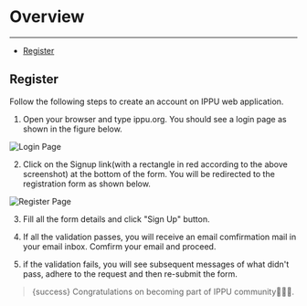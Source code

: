 # Overview

---

- [Register](#register)

<a name="login"></a>
## Register  
Follow the following steps to create an account on IPPU web application.  

1. Open your browser and type ippu.org. You should see a login page as shown in the figure below.    

<img src="{{ asset('/assets/docs/login.png') }}" alt="Login Page">  

2. Click on the Signup link(with a rectangle in red according to the above screenshot) at the bottom of the form. You will be redirected to the registration form as shown below.

<img src="{{ asset('/assets/docs/register.png') }}" alt="Register Page">  

3. Fill all the form details and click "Sign Up" button.

4. If all the validation passes, you will receive an email comfirmation mail in your email inbox. Comfirm your email and proceed.  

5. if the validation fails, you will see subsequent messages of what didn't pass, adhere to the request and then re-submit the form.  

> {success} Congratulations on becoming part of IPPU community🤗🤗🤗.  
